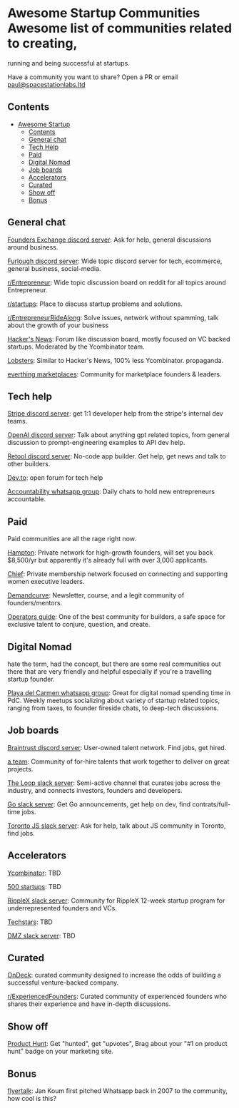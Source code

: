 # Awesome Startup Communities Awesome list of communities related to creating,
running and being successful at startups.

Have a community you want to share? Open a PR or email paul@spacestationlabs.ltd

## Contents
- [Awesome Startup](#awesome-startup)
  - [Contents](#contents)
  - [General chat](#general-chat)
  - [Tech Help](#tech-help)
  - [Paid](#paid)
  - [Digital Nomad](#digital-nomad)
  - [Job boards](#job-boards)
  - [Accelerators](#accelerators)
  - [Curated](#curated)
  - [Show off](#show-off)
  - [Bonus](#bonus)

## General chat

[Founders Exchange discord server](https://discord.gg/hKhFchvW): Ask for help,
general discussions around business.

[Furlough discord server](https://discord.gg/furlough): Wide topic discord
server for tech, ecommerce, general business, social-media.

[r/Entrepreneur](https://www.reddit.com/r/Entrepreneur): Wide topic discussion
board on reddit for all topics around Entrepreneur.

[r/startups](https://www.reddit.com/r/startups/): Place to discuss startup
problems and solutions.

[r/EntrepreneurRideAlong](https://www.reddit.com/r/EntrepreneurRideAlong/):
Solve issues, network without spamming, talk about the growth of your business

[Hacker's News](https://news.ycombinator.com): Forum like discussion board,
mostly focused on VC backed startups. Moderated by the Ycombinator team.

[Lobsters](https://lobste.rs/): Similar to Hacker's News, 100% less Ycombinator.
propaganda.

[everthing marketplaces](https://www.everythingmarketplaces.com/): Community for marketplace founders & leaders.

## Tech help

[Stripe discord server](https://discord.gg/stripe): get 1:1 developer help from
the stripe's internal dev teams.

[OpenAI discord server](https://discord.gg/openai): Talk about anything gpt
related topics, from general discussion to prompt-engineering examples to API
dev help.

[Retool discord server](https://discord.com/invite/aEHwpVd7yF): No-code app
builder. Get help, get news and talk to other builders.

[Dev.to](https://dev.to/): open forum for tech help

[Accountability whatsapp group](https://chat.whatsapp.com/HkdI4sYj4HKKCQt2zTR975): Daily chats to hold new entrepreneurs accountable.

## Paid

Paid communities are all the rage right now.

[Hampton](https://www.joinhampton.com/): Private network for high-growth founders, will set you back $8,500/yr but apparently it's already full with over 3,000 applicants.

[Chief](https://chief.com/): Private membership network focused on connecting and supporting women executive leaders.

[Demandcurve](https://www.demandcurve.com/): Newsletter, course, and a legit community of founders/mentors.

[Operators guide](https://operators-guild.com/): One of the best community for builders, a safe space for exclusive talent to conjure, question, and create.

## Digital Nomad

hate the term, had the concept, but there are some real communities out there
that are very friendly and helpful especially if you're a travelling startup
founder.

[Playa del Carmen whatsapp
group](https://chat.whatsapp.com/CPrbArhQWAX0nIQyG38OWJ): Great for digital
nomad spending time in PdC. Weekly meetups socializing about variety of startup
related topics, ranging from taxes, to founder fireside chats, to deep-tech
discussions.

## Job boards

[Braintrust discord server](https://discord.gg/braintrust): User-owned talent
network. Find jobs, get hired.

[a.team](https://www.a.team/): Community of for-hire talents that work together
to deliver on great projects.

[The Loop slack
server](https://join.slack.com/t/theloop-h2r1102/shared_invite/zt-1su97yig3-me81nKZS~F9CYfnRTigATw):
Semi-active channel that curates jobs across the industry, and connects
investors, founders and developers.

[Go slack
server](https://join.slack.com/t/gophers/shared_invite/zt-1t56znkog-3qC6F4~~yEIg1R0WBhwspg):
Get Go announcements, get help on dev, find contrats/full-time jobs.

[Toronto JS slack
server](https://join.slack.com/t/torontojs/shared_invite/zt-1t041oxjl-atPnwJxbCsEfmYNofCNhtQ):
Ask for help, talk about JS community in Toronto, find jobs.

## Accelerators

[Ycombinator](#): TBD

[500 startups](#): TBD

[RippleX slack
server](https://join.slack.com/t/ripplexfellow-nwv3104/shared_invite/zt-1t05yh5c1-C~piTUdk4fb3Ch3olVtu7w):
Community for RippleX 12-week startup program for underrepresented founders and
VCs.

[Techstars](#): TBD

[DMZ slack server](#): TBD

## Curated

[OnDeck](https://www.beondeck.com/): curated community designed to increase the odds of building a successful venture-backed company.

[r/ExperiencedFounders](https://www.reddit.com/r/ExperiencedFounders/): Curated
community of experienced founders who shares their experience and have in-depth
discussions.

## Show off

[Product Hunt](https://www.producthunt.com/): Get "hunted", get "upvotes",
Brag about your "#1 on product hunt" badge on your marketing site.

## Bonus

[flyertalk](https://www.flyertalk.com/forum/travel-technology/952359-thoughts-about-my-free-iphone-app-whatsapp.html):
Jan Koum first pitched Whatsapp back in 2007 to the community, how cool is this?
